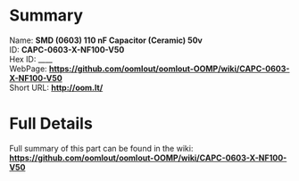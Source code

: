 
Summary
=================
  
Name: __SMD (0603) 110 nF Capacitor (Ceramic) 50v__    
ID: __CAPC-0603-X-NF100-V50__   
Hex ID: ____   
WebPage: __https://github.com/oomlout/oomlout-OOMP/wiki/CAPC-0603-X-NF100-V50__   
Short URL: __http://oom.lt/__   

Full Details
==========================
Full summary of this part can be found in the wiki:   
__https://github.com/oomlout/oomlout-OOMP/wiki/CAPC-0603-X-NF100-V50__    

